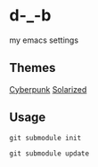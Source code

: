 d-_-b
=====
my emacs settings

Themes
------
[Cyberpunk](https://github.com/n3mo/cyberpunk-theme.el)
[Solarized](https://github.com/sellout/emacs-color-theme-solarized)

Usage
-----
```git
git submodule init
```

```git
git submodule update
```


